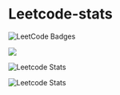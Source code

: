 # Leetcode-stats


<img src="https://leetcode-badge-showcase.vercel.app/api?username=namangandhi" alt="LeetCode Badges"/>

![](https://leetcard.jacoblin.cool/namangandhi?ext=contest)


![Leetcode Stats](https://leetcard.jacoblin.cool/namangandhi?ext=heatmap)

![Leetcode Stats](https://leetcard.jacoblin.cool/namangandhi?ext=badge)
